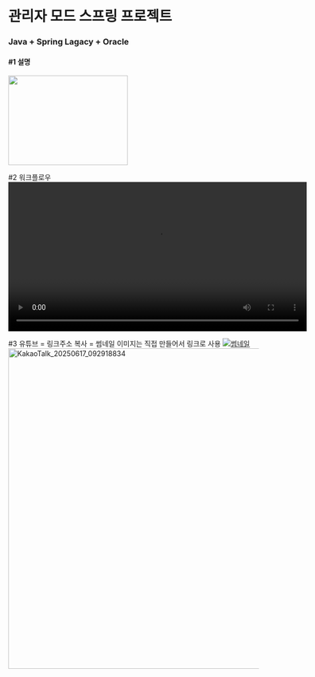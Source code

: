 <h1>관리자 모드 스프링 프로젝트</h1>
<h3>Java + Spring Lagacy + Oracle</h3>

<h4>#1 설명</h4>
<img src="https://github.com/user-attachments/assets/8a99178d-6a05-4d1b-92c0-3599860cdf83" width="240" height="180" />

#2 워크플로우
<video src="https://github.com/user-attachments/assets/2dacdae3-601f-41af-9984-35f8e2251152" control width="600" />

#3 유튜브 = 링크주소 복사 = 썸네일 이미지는 직접 만들어서 링크로 사용
<a href ="https://www.youtube.com/watch?v=CQtrGGC_dko">
  <img src="#" alt="썸네일" />
</a>
<img width="981" height="644" alt="KakaoTalk_20250617_092918834" src="https://github.com/user-attachments/assets/41f69709-6d64-449f-b6c5-61c9264436d3" />
